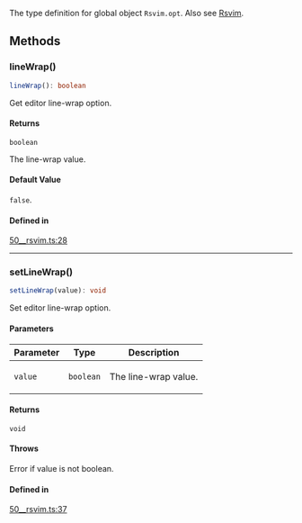 The type definition for global object `Rsvim.opt`. Also see [Rsvim](Rsvim.md).

## Methods

### lineWrap()

```ts
lineWrap(): boolean
```

Get editor line-wrap option.

#### Returns

`boolean`

The line-wrap value.

#### Default Value

`false`.

#### Defined in

[50\_\_rsvim.ts:28](https://github.com/rsvim/rsvim/blob/45d35ba0c3bfab48984f37fb3180156cbe44de69/src/js/runtime/50__rsvim.ts#L28)

***

### setLineWrap()

```ts
setLineWrap(value): void
```

Set editor line-wrap option.

#### Parameters

<table>
<thead>
<tr>
<th>Parameter</th>
<th>Type</th>
<th>Description</th>
</tr>
</thead>
<tbody>
<tr>
<td>

`value`

</td>
<td>

`boolean`

</td>
<td>

The line-wrap value.

</td>
</tr>
</tbody>
</table>

#### Returns

`void`

#### Throws

Error if value is not boolean.

#### Defined in

[50\_\_rsvim.ts:37](https://github.com/rsvim/rsvim/blob/45d35ba0c3bfab48984f37fb3180156cbe44de69/src/js/runtime/50__rsvim.ts#L37)

